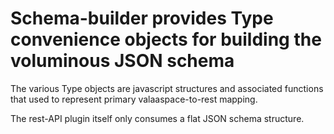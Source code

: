 # Schema-builder provides Type convenience objects for building the voluminous JSON schema

The various Type objects are javascript structures and associated
functions that used to represent primary valaaspace-to-rest mapping.

The rest-API plugin itself only consumes a flat JSON schema structure.
